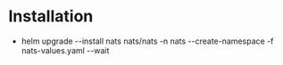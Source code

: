 # Installation

* helm upgrade --install nats nats/nats -n nats --create-namespace -f nats-values.yaml --wait